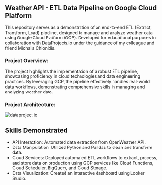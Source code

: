 ## Weather API - ETL Data Pipeline on Google Cloud Platform

This repository serves as a demonstration of an end-to-end ETL (Extract, Transform, Load) pipeline, designed to manage and analyze weather data using Google Cloud Platform (GCP). Developed for educational purposes in collaboration with DataProjects.io under the guidance of my colleague and friend Michalis Chionidis.

### Project Overview:
The project highlights the implementation of a robust ETL pipeline, showcasing proficiency in cloud technologies and data engineering practices. By leveraging GCP, the pipeline effectively handles real-world data workflows, demonstrating comprehensive skills in managing and analyzing weather data.

### Project Architecture:

![dataproject io](https://github.com/bioagg/ETL-Data-Pipeline-on-Google-Cloud-Platform/assets/98113578/29cd3d23-cef7-4364-9af3-d44fd3869c20)


## Skills Demonstrated
-  API Interaction: Automated data extraction from OpenWeather API.
-  Data Manipulation: Utilized Python and Pandas to clean and transform data.
-  Cloud Services: Deployed automated ETL workflows to extract, process, and store data on production using GCP services like Cloud Functions, Cloud Scheduler, BigQuery, and Cloud Storage.
-  Data Visualization: Created an interactive dashboard using Looker Studio.

